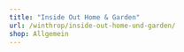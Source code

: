 ```yaml
---
title: "Inside Out Home & Garden"
url: /winthrop/inside-out-home-und-garden/
shop: Allgemein
---
```

